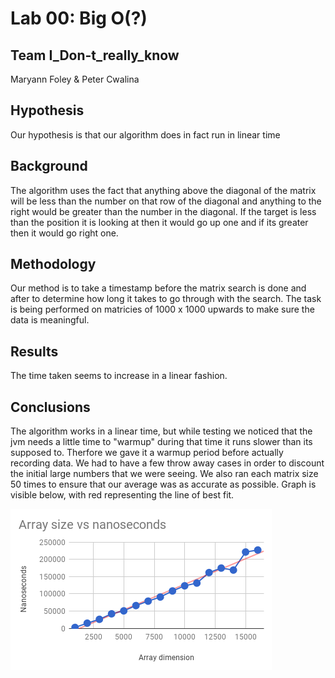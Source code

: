 # Lab 00: Big O(?)
## Team I_Don-t_really_know
Maryann Foley & Peter Cwalina

## Hypothesis
Our hypothesis is that our algorithm does in fact run in linear time

## Background
The algorithm uses the fact that anything above the diagonal of the matrix  will be less than the number on that row of the diagonal and anything to the right would be greater than the number in the diagonal.  If the target is less than the position it is looking at then it would go up one and if its greater then it would go right one.

## Methodology
Our method is to take a timestamp before the matrix search is done and after to determine how long it takes to go through with the search.
The task is being performed on matricies of 1000 x 1000 upwards to make sure the data is meaningful.

## Results
The time taken seems to increase in a linear fashion. 

## Conclusions
The algorithm works in a linear time, but while testing we noticed that the jvm needs a little time to "warmup" during that time it runs slower than its supposed to.  Therfore we gave it a warmup period before actually recording data.
We had to have a few throw away cases in order to discount the initial large numbers that we were seeing.
We also ran each matrix size 50 times to ensure that our average was as accurate as possible.  Graph is visible below, with red representing the line of best fit.

![Graph!](https://github.com/PeterCwalina/Team_I_Don-t_really_know/blob/master/chart.png "Our Graph")

